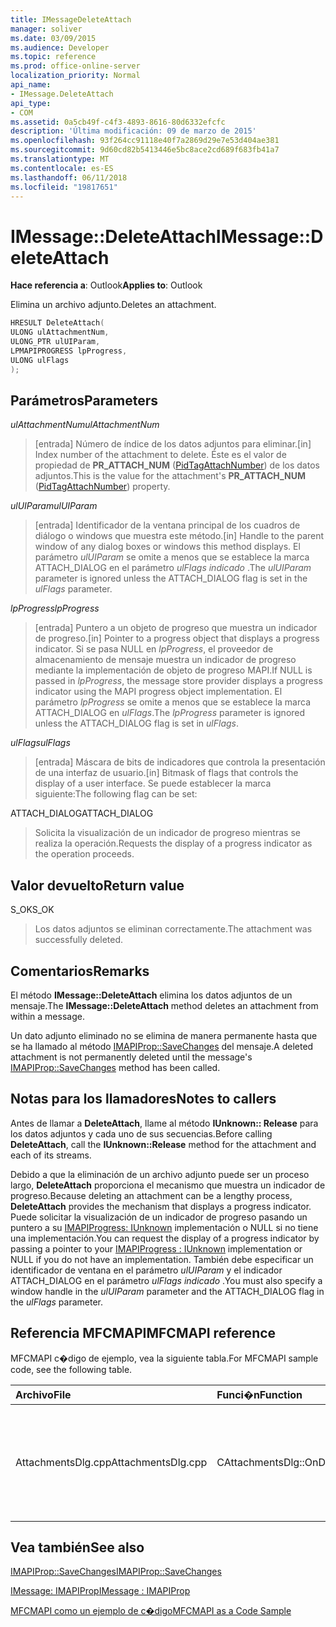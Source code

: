 ```yaml
---
title: IMessageDeleteAttach
manager: soliver
ms.date: 03/09/2015
ms.audience: Developer
ms.topic: reference
ms.prod: office-online-server
localization_priority: Normal
api_name:
- IMessage.DeleteAttach
api_type:
- COM
ms.assetid: 0a5cb49f-c4f3-4893-8616-80d6332efcfc
description: 'Última modificación: 09 de marzo de 2015'
ms.openlocfilehash: 93f264cc91118e40f7a2869d29e7e53d404ae381
ms.sourcegitcommit: 9d60cd82b5413446e5bc8ace2cd689f683fb41a7
ms.translationtype: MT
ms.contentlocale: es-ES
ms.lasthandoff: 06/11/2018
ms.locfileid: "19817651"
---
```

# <a name="imessagedeleteattach"></a><span data-ttu-id="7c4db-103">IMessage::DeleteAttach</span><span class="sxs-lookup"><span data-stu-id="7c4db-103">IMessage::DeleteAttach</span></span>

  
  
<span data-ttu-id="7c4db-104">**Hace referencia a**: Outlook</span><span class="sxs-lookup"><span data-stu-id="7c4db-104">**Applies to**: Outlook</span></span> 
  
<span data-ttu-id="7c4db-105">Elimina un archivo adjunto.</span><span class="sxs-lookup"><span data-stu-id="7c4db-105">Deletes an attachment.</span></span>
  
```cpp
HRESULT DeleteAttach(
ULONG ulAttachmentNum,
ULONG_PTR ulUIParam,
LPMAPIPROGRESS lpProgress,
ULONG ulFlags
);
```

## <a name="parameters"></a><span data-ttu-id="7c4db-106">Parámetros</span><span class="sxs-lookup"><span data-stu-id="7c4db-106">Parameters</span></span>

 <span data-ttu-id="7c4db-107">_ulAttachmentNum_</span><span class="sxs-lookup"><span data-stu-id="7c4db-107">_ulAttachmentNum_</span></span>
  
> <span data-ttu-id="7c4db-108">[entrada] Número de índice de los datos adjuntos para eliminar.</span><span class="sxs-lookup"><span data-stu-id="7c4db-108">[in] Index number of the attachment to delete.</span></span> <span data-ttu-id="7c4db-109">Éste es el valor de propiedad de **PR_ATTACH_NUM** ([PidTagAttachNumber](pidtagattachnumber-canonical-property.md)) de los datos adjuntos.</span><span class="sxs-lookup"><span data-stu-id="7c4db-109">This is the value for the attachment's **PR_ATTACH_NUM** ([PidTagAttachNumber](pidtagattachnumber-canonical-property.md)) property.</span></span>
    
 <span data-ttu-id="7c4db-110">_ulUIParam_</span><span class="sxs-lookup"><span data-stu-id="7c4db-110">_ulUIParam_</span></span>
  
> <span data-ttu-id="7c4db-111">[entrada] Identificador de la ventana principal de los cuadros de diálogo o windows que muestra este método.</span><span class="sxs-lookup"><span data-stu-id="7c4db-111">[in] Handle to the parent window of any dialog boxes or windows this method displays.</span></span> <span data-ttu-id="7c4db-112">El parámetro _ulUIParam_ se omite a menos que se establece la marca ATTACH_DIALOG en el parámetro _ulFlags indicado_ .</span><span class="sxs-lookup"><span data-stu-id="7c4db-112">The  _ulUIParam_ parameter is ignored unless the ATTACH_DIALOG flag is set in the  _ulFlags_ parameter.</span></span> 
    
 <span data-ttu-id="7c4db-113">_lpProgress_</span><span class="sxs-lookup"><span data-stu-id="7c4db-113">_lpProgress_</span></span>
  
> <span data-ttu-id="7c4db-114">[entrada] Puntero a un objeto de progreso que muestra un indicador de progreso.</span><span class="sxs-lookup"><span data-stu-id="7c4db-114">[in] Pointer to a progress object that displays a progress indicator.</span></span> <span data-ttu-id="7c4db-115">Si se pasa NULL en _lpProgress_, el proveedor de almacenamiento de mensaje muestra un indicador de progreso mediante la implementación de objeto de progreso MAPI.</span><span class="sxs-lookup"><span data-stu-id="7c4db-115">If NULL is passed in  _lpProgress_, the message store provider displays a progress indicator using the MAPI progress object implementation.</span></span> <span data-ttu-id="7c4db-116">El parámetro _lpProgress_ se omite a menos que se establece la marca ATTACH_DIALOG en _ulFlags_.</span><span class="sxs-lookup"><span data-stu-id="7c4db-116">The  _lpProgress_ parameter is ignored unless the ATTACH_DIALOG flag is set in  _ulFlags_.</span></span>
    
 <span data-ttu-id="7c4db-117">_ulFlags_</span><span class="sxs-lookup"><span data-stu-id="7c4db-117">_ulFlags_</span></span>
  
> <span data-ttu-id="7c4db-118">[entrada] Máscara de bits de indicadores que controla la presentación de una interfaz de usuario.</span><span class="sxs-lookup"><span data-stu-id="7c4db-118">[in] Bitmask of flags that controls the display of a user interface.</span></span> <span data-ttu-id="7c4db-119">Se puede establecer la marca siguiente:</span><span class="sxs-lookup"><span data-stu-id="7c4db-119">The following flag can be set:</span></span>
    
<span data-ttu-id="7c4db-120">ATTACH_DIALOG</span><span class="sxs-lookup"><span data-stu-id="7c4db-120">ATTACH_DIALOG</span></span> 
  
> <span data-ttu-id="7c4db-121">Solicita la visualización de un indicador de progreso mientras se realiza la operación.</span><span class="sxs-lookup"><span data-stu-id="7c4db-121">Requests the display of a progress indicator as the operation proceeds.</span></span>
    
## <a name="return-value"></a><span data-ttu-id="7c4db-122">Valor devuelto</span><span class="sxs-lookup"><span data-stu-id="7c4db-122">Return value</span></span>

<span data-ttu-id="7c4db-123">S_OK</span><span class="sxs-lookup"><span data-stu-id="7c4db-123">S_OK</span></span> 
  
> <span data-ttu-id="7c4db-124">Los datos adjuntos se eliminan correctamente.</span><span class="sxs-lookup"><span data-stu-id="7c4db-124">The attachment was successfully deleted.</span></span>
    
## <a name="remarks"></a><span data-ttu-id="7c4db-125">Comentarios</span><span class="sxs-lookup"><span data-stu-id="7c4db-125">Remarks</span></span>

<span data-ttu-id="7c4db-126">El método **IMessage::DeleteAttach** elimina los datos adjuntos de un mensaje.</span><span class="sxs-lookup"><span data-stu-id="7c4db-126">The **IMessage::DeleteAttach** method deletes an attachment from within a message.</span></span> 
  
<span data-ttu-id="7c4db-127">Un dato adjunto eliminado no se elimina de manera permanente hasta que se ha llamado al método [IMAPIProp::SaveChanges](imapiprop-savechanges.md) del mensaje.</span><span class="sxs-lookup"><span data-stu-id="7c4db-127">A deleted attachment is not permanently deleted until the message's [IMAPIProp::SaveChanges](imapiprop-savechanges.md) method has been called.</span></span> 
  
## <a name="notes-to-callers"></a><span data-ttu-id="7c4db-128">Notas para los llamadores</span><span class="sxs-lookup"><span data-stu-id="7c4db-128">Notes to callers</span></span>

<span data-ttu-id="7c4db-129">Antes de llamar a **DeleteAttach**, llame al método **IUnknown:: Release** para los datos adjuntos y cada uno de sus secuencias.</span><span class="sxs-lookup"><span data-stu-id="7c4db-129">Before calling **DeleteAttach**, call the **IUnknown::Release** method for the attachment and each of its streams.</span></span> 
  
<span data-ttu-id="7c4db-130">Debido a que la eliminación de un archivo adjunto puede ser un proceso largo, **DeleteAttach** proporciona el mecanismo que muestra un indicador de progreso.</span><span class="sxs-lookup"><span data-stu-id="7c4db-130">Because deleting an attachment can be a lengthy process, **DeleteAttach** provides the mechanism that displays a progress indicator.</span></span> <span data-ttu-id="7c4db-131">Puede solicitar la visualización de un indicador de progreso pasando un puntero a su [IMAPIProgress: IUnknown](imapiprogressiunknown.md) implementación o NULL si no tiene una implementación.</span><span class="sxs-lookup"><span data-stu-id="7c4db-131">You can request the display of a progress indicator by passing a pointer to your [IMAPIProgress : IUnknown](imapiprogressiunknown.md) implementation or NULL if you do not have an implementation.</span></span> <span data-ttu-id="7c4db-132">También debe especificar un identificador de ventana en el parámetro _ulUIParam_ y el indicador ATTACH_DIALOG en el parámetro _ulFlags indicado_ .</span><span class="sxs-lookup"><span data-stu-id="7c4db-132">You must also specify a window handle in the  _ulUIParam_ parameter and the ATTACH_DIALOG flag in the  _ulFlags_ parameter.</span></span> 
  
## <a name="mfcmapi-reference"></a><span data-ttu-id="7c4db-133">Referencia MFCMAPI</span><span class="sxs-lookup"><span data-stu-id="7c4db-133">MFCMAPI reference</span></span>

<span data-ttu-id="7c4db-134">MFCMAPI c�digo de ejemplo, vea la siguiente tabla.</span><span class="sxs-lookup"><span data-stu-id="7c4db-134">For MFCMAPI sample code, see the following table.</span></span>
  
|<span data-ttu-id="7c4db-135">**Archivo**</span><span class="sxs-lookup"><span data-stu-id="7c4db-135">**File**</span></span>|<span data-ttu-id="7c4db-136">**Funci�n**</span><span class="sxs-lookup"><span data-stu-id="7c4db-136">**Function**</span></span>|<span data-ttu-id="7c4db-137">**Comentario**</span><span class="sxs-lookup"><span data-stu-id="7c4db-137">**Comment**</span></span>|
|:-----|:-----|:-----|
|<span data-ttu-id="7c4db-138">AttachmentsDlg.cpp</span><span class="sxs-lookup"><span data-stu-id="7c4db-138">AttachmentsDlg.cpp</span></span>  <br/> |<span data-ttu-id="7c4db-139">CAttachmentsDlg::OnDeleteSelectedItem</span><span class="sxs-lookup"><span data-stu-id="7c4db-139">CAttachmentsDlg::OnDeleteSelectedItem</span></span>  <br/> |<span data-ttu-id="7c4db-140">MFCMAPI usa el método **IMessage::DeleteAttach** para eliminar los datos adjuntos seleccionados.</span><span class="sxs-lookup"><span data-stu-id="7c4db-140">MFCMAPI uses the **IMessage::DeleteAttach** method to delete the selected attachment.</span></span>  <br/> |
   
## <a name="see-also"></a><span data-ttu-id="7c4db-141">Vea también</span><span class="sxs-lookup"><span data-stu-id="7c4db-141">See also</span></span>



[<span data-ttu-id="7c4db-142">IMAPIProp::SaveChanges</span><span class="sxs-lookup"><span data-stu-id="7c4db-142">IMAPIProp::SaveChanges</span></span>](imapiprop-savechanges.md)
  
[<span data-ttu-id="7c4db-143">IMessage: IMAPIProp</span><span class="sxs-lookup"><span data-stu-id="7c4db-143">IMessage : IMAPIProp</span></span>](imessageimapiprop.md)


[<span data-ttu-id="7c4db-144">MFCMAPI como un ejemplo de c�digo</span><span class="sxs-lookup"><span data-stu-id="7c4db-144">MFCMAPI as a Code Sample</span></span>](mfcmapi-as-a-code-sample.md)

